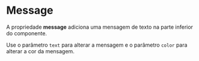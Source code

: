 # Message

A propriedade **message** adiciona uma mensagem de texto na parte inferior do componente.

Use o parâmetro `text` para alterar a mensagem e o parâmetro `color` para alterar a cor da mensagem.